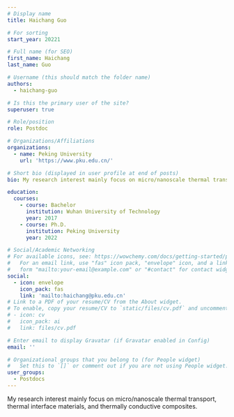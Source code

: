 ```yaml
---
# Display name
title: Haichang Guo

# For sorting
start_year: 20221

# Full name (for SEO)
first_name: Haichang
last_name: Guo

# Username (this should match the folder name)
authors:
  - haichang-guo

# Is this the primary user of the site?
superuser: true

# Role/position
role: Postdoc

# Organizations/Affiliations
organizations:
  - name: Peking University
    url: 'https://www.pku.edu.cn/'

# Short bio (displayed in user profile at end of posts)
bio: My research interest mainly focus on micro/nanoscale thermal transport, thermal interface materials, and thermally conductive composites.

education:
  courses:
    - course: Bachelor
      institution: Wuhan University of Technology
      year: 2017
    - course: Ph.D.
      institution: Peking University
      year: 2022

# Social/Academic Networking
# For available icons, see: https://wowchemy.com/docs/getting-started/page-builder/#icons
#   For an email link, use "fas" icon pack, "envelope" icon, and a link in the
#   form "mailto:your-email@example.com" or "#contact" for contact widget.
social:
  - icon: envelope
    icon_pack: fas
    link: 'mailto:haichang@pku.edu.cn'
# Link to a PDF of your resume/CV from the About widget.
# To enable, copy your resume/CV to `static/files/cv.pdf` and uncomment the lines below.
# - icon: cv
#   icon_pack: ai
#   link: files/cv.pdf

# Enter email to display Gravatar (if Gravatar enabled in Config)
email: ''

# Organizational groups that you belong to (for People widget)
#   Set this to `[]` or comment out if you are not using People widget.
user_groups:
  - Postdocs
---
```


My research interest mainly focus on micro/nanoscale thermal transport, thermal interface materials, and thermally conductive composites.
